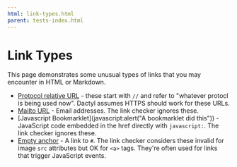 ```yaml
---
html: link-types.html
parent: tests-index.html
---
```

# Link Types

This page demonstrates some unusual types of links that you may encounter in HTML or Markdown.

- [Protocol relative URL](//dactyl.link/tests-index.html) - these start with `//` and refer to "whatever protocl is being used now". Dactyl assumes HTTPS should work for these URLs.
- [Mailto URL](mailto:no-reply@dactyl.link) - Email addresses. The link checker ignores these.
- [Javascript Bookmarklet](javascript:alert("A bookmarklet did this")) - JavaScript code embedded in the href directly with `javascript:`. The link checker ignores these.
- [Empty anchor](#) - A link to `#`. The link checker considers these invalid for image `src` attributes but OK for `<a>` tags. They're often used for links that trigger JavaScript events.
